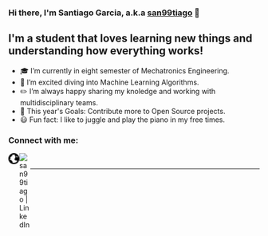 ### Hi there, I'm Santiago Garcia,  a.k.a  [san99tiago][website] 👋

## I'm a student that loves learning new things and understanding how everything works!
- :mortar_board: I’m currently in eight semester of Mechatronics Engineering.
- :robot: I’m excited diving into Machine Learning Algorithms.
- :pencil2: I’m always happy sharing my knoledge and working with multidisciplinary teams.
- :goal_net: This year's Goals: Contribute more to Open Source projects.
- :smiley: Fun fact: I like to juggle and play the piano in my free times.

### Connect with me:
[<img align="left" alt="san99tiago | github" width="22px" src="https://raw.githubusercontent.com/iconic/open-iconic/master/svg/globe.svg" />][github]
[<img align="left" alt="san99tiago | LinkedIn" width="22px" src="https://cdn.jsdelivr.net/npm/simple-icons@v3/icons/linkedin.svg" />][linkedin]

<br />

---
[github]: https://github.com/san99tiago
[website]: https://github.com/san99tiago
[linkedin]: https://www.linkedin.com/in/san99tiago/
